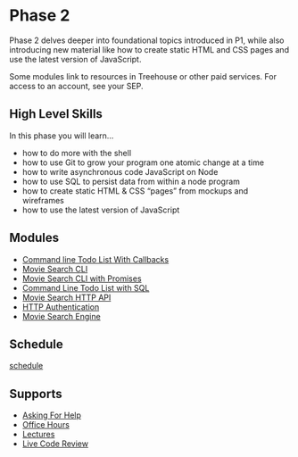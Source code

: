 # Phase 2

Phase 2 delves deeper into foundational topics introduced in P1, while also
introducing new material like how to create static HTML and CSS pages and use
the latest version of JavaScript.

Some modules link to resources in Treehouse or other paid services. For access to an account, see your SEP.

## High Level Skills

In this phase you will learn…

- how to do more with the shell
- how to use Git to grow your program one atomic change at a time
- how to write asynchronous code JavaScript on Node
- how to use SQL to persist data from within a node program
- how to create static HTML & CSS “pages” from mockups and wireframes
- how to use the latest version of JavaScript

## Modules

- [Command line Todo List With Callbacks](../../challenges/Command-Line-Todo-List-With-Callbacks)
- [Movie Search CLI](../../challenges/Movie-Search-CLI)
- [Movie Search CLI with Promises](../../challenges/Movie-Search-CLI-With-Promises)
- [Command Line Todo List with SQL](../../challenges/Command-Line-Todo-List-with-SQL)
- [Movie Search HTTP API](../../challenges/Movie-Search-HTTP-API)
- [HTTP Authentication](../../challenges/HTTP-Authentication)
- [Movie Search Engine](../../challenges/Movie-Search-Engine)

## Schedule

[schedule](./schedule)

## Supports

- [Asking For Help](../../SUPPORT.md#asking-for-help)
- [Office Hours](../../SUPPORT.md#office-hours)
- [Lectures](../../SUPPORT.md#lectures)
- [Live Code Review](../../SUPPORT.md#live-code-reviews)
